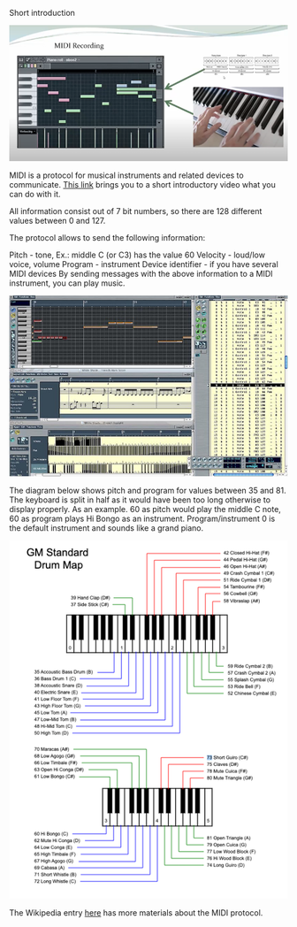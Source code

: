 Short introduction

![MIDI Recording](midi-recording.png)

MIDI is a protocol for musical instruments and related devices to communicate. [This link](https://www.youtube.com/embed/sziykFl44CU) brings you to a short introductory video what you can do with it.

All information consist out of 7 bit numbers, so there are 128 different values between 0 and 127. 

The protocol allows to send the following information:

Pitch - tone, Ex.: middle C (or C3) has the value 60
Velocity - loud/low voice, volume
Program - instrument
Device identifier - if you have several MIDI devices
By sending messages with the above information to a MIDI instrument, you can play music.

![MIDI Data](Logic2-4252846884.jpeg)

The diagram below shows pitch and program for values between 35 and 81. The keyboard is split in half as it would have been too long otherwise to display properly. As an example. 60 as pitch would play the middle C note, 60 as program plays Hi Bongo as an instrument. Program/instrument 0 is the default instrument and sounds like a grand piano.

![Codes for MIDI Instruments](2021-12-13_16-13-08.png)

The Wikipedia entry [here](https://en.wikipedia.org/wiki/MIDI) has more materials about the MIDI protocol.
